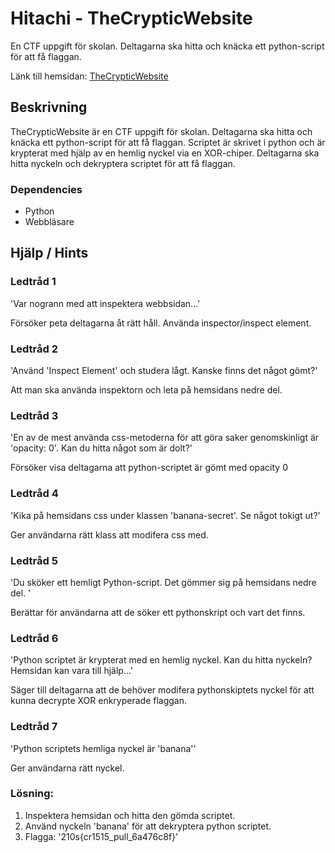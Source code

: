 # Hitachi - TheCrypticWebsite

En CTF uppgift för skolan. Deltagarna ska hitta och knäcka ett python-script för att få flaggan.

Länk till hemsidan: [TheCrypticWebsite](https://gustavs-ctf.webflow.io)

## Beskrivning

TheCrypticWebsite är en CTF uppgift för skolan. Deltagarna ska hitta och knäcka ett python-script för att få flaggan. Scriptet är skrivet i python och är krypterat med hjälp av en hemlig nyckel via en XOR-chiper. Deltagarna ska hitta nyckeln och dekryptera scriptet för att få flaggan.

### Dependencies

- Python
- Webbläsare

## Hjälp / Hints

### Ledtråd 1

'Var nogrann med att inspektera webbsidan...'

Försöker peta deltagarna åt rätt håll. Använda inspector/inspect element.

### Ledtråd 2

'Använd 'Inspect Element' och studera lågt. Kanske finns det något gömt?'

Att man ska använda inspektorn och leta på hemsidans nedre del.

### Ledtråd 3

'En av de mest använda css-metoderna för att göra saker genomskinligt är 'opacity: 0'. Kan du hitta något som är dolt?'

Försöker visa deltagarna att python-scriptet är gömt med opacity 0

### Ledtråd 4

'Kika på hemsidans css under klassen 'banana-secret'. Se något tokigt ut?'

Ger användarna rätt klass att modifera css med.

### Ledtråd 5

'Du sköker ett hemligt Python-script. Det gömmer sig på hemsidans nedre del. '

Berättar för användarna att de söker ett pythonskript och vart det finns.

### Ledtråd 6

'Python scriptet är krypterat med en hemlig nyckel. Kan du hitta nyckeln? Hemsidan kan vara till hjälp...'

Säger till deltagarna att de behöver modifera pythonskiptets nyckel för att kunna decrypte XOR enkryperade flaggan.

### Ledtråd 7

'Python scriptets hemliga nyckel är 'banana''

Ger användarna rätt nyckel.

### Lösning:

1. Inspektera hemsidan och hitta den gömda scriptet.
2. Använd nyckeln 'banana' för att dekryptera python scriptet.
3. Flagga: '210s{cr1515_pull_6a476c8f}'
